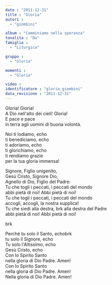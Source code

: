 ```yaml
---
date : "2011-12-31"
title : "Gloria"
autori : 
  - "giombini"

album : "Camminiamo nella speranza"
tonalita : "Do"
famiglia : 
  - "Liturgica"

gruppo : 
  - "Gloria"

momenti : 
  - "Gloria"

video : 
identificatore : "gloria_giombini"
data_revisione : "2011-12-31"
---
```

  
  
  
  
  
  
  
  
  
Gloria!  Gloria!    
A Dio nell'alto dei cieli! Gloria!   
E pace  e pace    
in terra agli uomini di buona volontà.   
  
  
Noi ti lodiamo, echo  
ti benediciamo, echo  
ti adoriamo, echo  
ti glorichiamo, echo  
ti rendiamo grazie   
per la tua gloria immensa!   
  
  
  
  
     
  
  
  
  
Signore, Figlio unigenito,  
Gesù Cristo, Signore Dio,   
Agnello di Dio,  Figlio del Padre:   
Tu che togli i peccati,  i peccati del mondo   
abbi pietà di noi!  Abbi pietà di noi!   
Tu che togli i peccati,  i peccati del mondo   
accogli,  accogli,  la nostra supplica!   
Tu che siedi alla destra,  brk alla destra del Padre   
abbi pietà di noi!  Abbi pietà di noi!  
  
  
  
  
   brk  
  
  
  
  
Perché tu solo il Santo, echobrk  
tu solo il Signore, echo  
Tu solo l'Altissimo, echo  
Gesù Cristo, echo  
Con lo Spirito  Santo   
nella gloria di Dio Padre. Amen!   
Con lo Spirito  Santo   
nella gloria di Dio Padre. Amen!   
Nella gloria di Dio Padre. Amen!  
  
  
  
